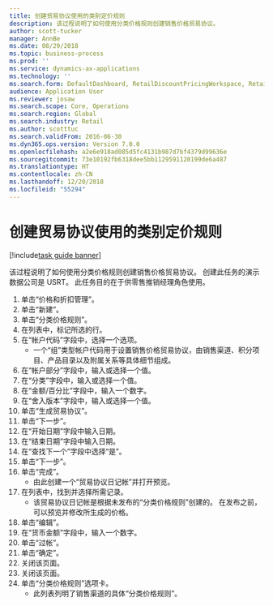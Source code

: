 ```yaml
---
title: 创建贸易协议使用的类别定价规则
description: 该过程说明了如何使用分类价格规则创建销售价格贸易协议。
author: scott-tucker
manager: AnnBe
ms.date: 08/29/2018
ms.topic: business-process
ms.prod: ''
ms.service: dynamics-ax-applications
ms.technology: ''
ms.search.form: DefaultDashboard, RetailDiscountPricingWorkspace, RetailPricingDiscountCategoryPriceRule, RetailCategoryPriceRule, EcoResCategorySingleLookup, RetailCategoryPriceWizard, PriceDiscAdm, PriceDiscAdmTable
audience: Application User
ms.reviewer: josaw
ms.search.scope: Core, Operations
ms.search.region: Global
ms.search.industry: Retail
ms.author: scotttuc
ms.search.validFrom: 2016-06-30
ms.dyn365.ops.version: Version 7.0.0
ms.openlocfilehash: a2e6e918ad085d5fc4131b987d7bf4379d99636e
ms.sourcegitcommit: 73e10192fb6318dee5bb1129591120199de6a487
ms.translationtype: HT
ms.contentlocale: zh-CN
ms.lasthandoff: 12/20/2018
ms.locfileid: "55294"
---
```

# <a name="category-pricing-rules-to-create-trade-agreements"></a>创建贸易协议使用的类别定价规则

[!include[task guide banner](../includes/task-guide-banner.md)]

该过程说明了如何使用分类价格规则创建销售价格贸易协议。 创建此任务的演示数据公司是 USRT。 此任务目的在于供零售推销经理角色使用。

1. 单击“价格和折扣管理”。
2. 单击“新建”。
3. 单击“分类价格规则”。
4. 在列表中，标记所选的行。
5. 在“帐户代码”字段中，选择一个选项。
    * 一个“组”类型帐户代码用于设置销售价格贸易协议，由销售渠道、积分项目、产品目录以及附属关系等具体细节组成。  
6. 在“帐户部分”字段中，输入或选择一个值。
7. 在“分类”字段中，输入或选择一个值。
8. 在“金额/百分比”字段中，输入一个数字。
9. 在“舍入版本”字段中，输入或选择一个值。
10. 单击“生成贸易协议”。
11. 单击“下一步”。
12. 在“开始日期”字段中输入日期。
13. 在“结束日期”字段中输入日期。
14. 在“查找下一个”字段中选择“是”。
15. 单击“下一步”。
16. 单击“完成”。
    * 由此创建一个“贸易协议日记帐”并打开预览。  
17. 在列表中，找到并选择所需记录。
    * 该贸易协议日记帐是根据未发布的“分类价格规则”创建的。 在发布之前，可以预览并修改所生成的价格。  
18. 单击“编辑”。
19. 在“货币金额”字段中，输入一个数字。
20. 单击“过帐”。
21. 单击“确定”。
22. 关闭该页面。
23. 关闭该页面。
24. 单击“分类价格规则”选项卡。
    * 此列表列明了销售渠道的具体“分类价格规则”。  

